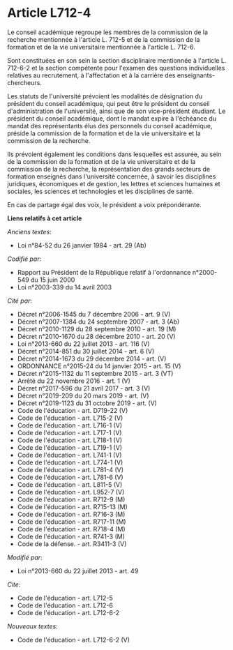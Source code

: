 # Article L712-4

Le conseil académique regroupe les membres de la commission de la recherche mentionnée à l'article L. 712-5 et de la
commission de la formation et de la vie universitaire mentionnée à l'article L. 712-6. 

Sont constituées en son sein la section disciplinaire mentionnée à l'article L. 712-6-2 et la section compétente pour
l'examen des questions individuelles relatives au recrutement, à l'affectation et à la carrière des enseignants-chercheurs. 

Les statuts de l'université prévoient les modalités de désignation du président du conseil académique, qui peut être le
président du conseil d'administration de l'université, ainsi que de son vice-président étudiant. Le président du conseil
académique, dont le mandat expire à l'échéance du mandat des représentants élus des personnels du conseil académique, préside
la commission de la formation et de la vie universitaire et la commission de la recherche. 

Ils prévoient également les conditions dans lesquelles est assurée, au sein de la commission de la formation et de la vie
universitaire et de la commission de la recherche, la représentation des grands secteurs de formation enseignés dans
l'université concernée, à savoir les disciplines juridiques, économiques et de gestion, les lettres et sciences humaines et
sociales, les sciences et technologies et les disciplines de santé. 

En cas de partage égal des voix, le président a voix prépondérante.

**Liens relatifs à cet article**

_Anciens textes_:

  - Loi n°84-52 du 26 janvier 1984 - art. 29 (Ab)

_Codifié par_:

  - Rapport au Président de la République relatif à l'ordonnance n°2000-549 du 15 juin 2000
  - Loi n°2003-339 du 14 avril 2003

_Cité par_:

  - Décret n°2006-1545 du 7 décembre 2006 - art. 9 (V)
  - Décret n°2007-1384 du 24 septembre 2007 - art. 3 (Ab)
  - Décret n°2010-1129 du 28 septembre 2010 - art. 19 (M)
  - Décret n°2010-1670 du 28 décembre 2010 - art. 20 (V)
  - Loi n°2013-660 du 22 juillet 2013 - art. 116 (V)
  - Décret n°2014-851 du 30 juillet 2014 - art. 6 (V)
  - Décret n°2014-1673 du 29 décembre 2014 - art. (V)
  - ORDONNANCE n°2015-24 du 14 janvier 2015 - art. 15 (V)
  - Décret n°2015-1132 du 11 septembre 2015 - art. 3 (VT)
  - Arrêté du 22 novembre 2016 - art. 1 (V)
  - Décret n°2017-596 du 21 avril 2017 - art. 3 (V)
  - Décret n°2019-209 du 20 mars 2019 - art. (V)
  - Décret n°2019-1123 du 31 octobre 2019 - art. (V)
  - Code de l'éducation - art. D719-22 (V)
  - Code de l'éducation - art. L715-2 (V)
  - Code de l'éducation - art. L716-1 (V)
  - Code de l'éducation - art. L717-1 (V)
  - Code de l'éducation - art. L718-1 (V)
  - Code de l'éducation - art. L719-1 (V)
  - Code de l'éducation - art. L741-1 (V)
  - Code de l'éducation - art. L774-1 (V)
  - Code de l'éducation - art. L781-4 (V)
  - Code de l'éducation - art. L781-6 (V)
  - Code de l'éducation - art. L811-5 (V)
  - Code de l'éducation - art. L952-7 (V)
  - Code de l'éducation - art. R712-9 (M)
  - Code de l'éducation - art. R715-13 (M)
  - Code de l'éducation - art. R716-3 (M)
  - Code de l'éducation - art. R717-11 (M)
  - Code de l'éducation - art. R718-4 (M)
  - Code de l'éducation - art. R741-3 (M)
  - Code de la défense. - art. R3411-3 (V)

_Modifié par_:

  - Loi n°2013-660 du 22 juillet 2013 - art. 49

_Cite_:

  - Code de l'éducation - art. L712-5
  - Code de l'éducation - art. L712-6
  - Code de l'éducation - art. L712-6-2

_Nouveaux textes_:

  - Code de l'éducation - art. L712-6-2 (V)
